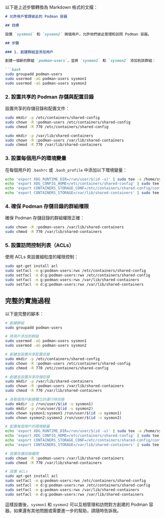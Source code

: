 以下是上述步驟轉換為 Markdown 格式的文檔：

```markdown
# 允許用戶管理彼此的 Podman 容器

## 目標

設置 `sysmon1` 和 `sysmon2` 兩個用戶，允許他們彼此管理和訪問 Podman 容器。

## 步驟

### 1. 創建群組並添加用戶

創建一個新的群組 `podman-users`，並將 `sysmon1` 和 `sysmon2` 添加到該群組：

```bash
sudo groupadd podman-users
sudo usermod -aG podman-users sysmon1
sudo usermod -aG podman-users sysmon2
```

### 2. 設置共享的 Podman 存儲與配置目錄

設置共享的存儲目錄和配置文件：

```bash
sudo mkdir -p /etc/containers/shared-config
sudo chown -R :podman-users /etc/containers/shared-config
sudo chmod -R 770 /etc/containers/shared-config

sudo mkdir -p /var/lib/shared-containers
sudo chown -R :podman-users /var/lib/shared-containers
sudo chmod -R 770 /var/lib/shared-containers
```

### 3. 設置每個用戶的環境變量

在每個用戶的 `.bashrc` 或 `.bash_profile` 中添加以下環境變量：

```bash
echo 'export XDG_RUNTIME_DIR=/run/user/$(id -u)' | sudo tee -a /home/sysmon1/.bashrc /home/sysmon2/.bashrc
echo 'export XDG_CONFIG_HOME=/etc/containers/shared-config' | sudo tee -a /home/sysmon1/.bashrc /home/sysmon2/.bashrc
echo 'export CONTAINERS_STORAGE_CONF=/etc/containers/shared-config/containers.conf' | sudo tee -a /home/sysmon1/.bashrc /home/sysmon2/.bashrc
echo 'export CONTAINERS_STORAGE=/var/lib/shared-containers' | sudo tee -a /home/sysmon1/.bashrc /home/sysmon2/.bashrc
```

### 4. 確保 Podman 存儲目錄的群組權限

確保 Podman 存儲目錄的群組權限正確：

```bash
sudo chown -R :podman-users /var/lib/shared-containers
sudo chmod -R 770 /var/lib/shared-containers
```

### 5. 設置訪問控制列表（ACLs）

使用 ACLs 來設置細粒度的權限控制：

```bash
sudo apt-get install acl
sudo setfacl -m g:podman-users:rwx /etc/containers/shared-config
sudo setfacl -m d:g:podman-users:rwx /etc/containers/shared-config
sudo setfacl -m g:podman-users:rwx /var/lib/shared-containers
sudo setfacl -m d:g:podman-users:rwx /var/lib/shared-containers
```

## 完整的實施過程

以下是完整的腳本：

```bash
# 創建群組
sudo groupadd podman-users

# 將用戶添加到群組
sudo usermod -aG podman-users sysmon1
sudo usermod -aG podman-users sysmon2

# 創建並設置共享配置目錄
sudo mkdir -p /etc/containers/shared-config
sudo chown -R :podman-users /etc/containers/shared-config
sudo chmod -R 770 /etc/containers/shared-config

# 創建並設置共享存儲目錄
sudo mkdir -p /var/lib/shared-containers
sudo chown -R :podman-users /var/lib/shared-containers
sudo chmod -R 770 /var/lib/shared-containers

# 為每個用戶創建獨立的運行時目錄
sudo mkdir -p /run/user/$(id -u sysmon1)
sudo mkdir -p /run/user/$(id -u sysmon2)
sudo chown sysmon1:sysmon1 /run/user/$(id -u sysmon1)
sudo chown sysmon2:sysmon2 /run/user/$(id -u sysmon2)

# 配置每個用戶的環境變量
echo 'export XDG_RUNTIME_DIR=/run/user/$(id -u)' | sudo tee -a /home/sysmon1/.bashrc /home/sysmon2/.bashrc
echo 'export XDG_CONFIG_HOME=/etc/containers/shared-config' | sudo tee -a /home/sysmon1/.bashrc /home/sysmon2/.bashrc
echo 'export CONTAINERS_STORAGE_CONF=/etc/containers/shared-config/containers.conf' | sudo tee -a /home/sysmon1/.bashrc /home/sysmon2/.bashrc
echo 'export CONTAINERS_STORAGE=/var/lib/shared-containers' | sudo tee -a /home/sysmon1/.bashrc /home/sysmon2/.bashrc

# 設置存儲目錄權限
sudo chown -R :podman-users /var/lib/shared-containers
sudo chmod -R 770 /var/lib/shared-containers

# 設置 ACLs
sudo apt-get install acl
sudo setfacl -m g:podman-users:rwx /etc/containers/shared-config
sudo setfacl -m d:g:podman-users:rwx /etc/containers/shared-config
sudo setfacl -m g:podman-users:rwx /var/lib/shared-containers
sudo setfacl -m d:g:podman-users:rwx /var/lib/shared-containers
```

這樣設置後，`sysmon1` 和 `sysmon2` 可以互相管理和訪問對方創建的 Podman 容器。如果還有其他問題或需要進一步的幫助，請隨時告訴我。
```